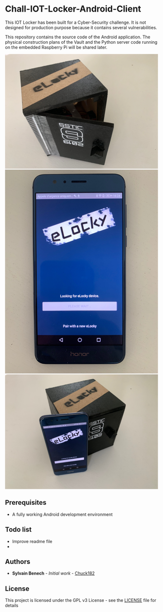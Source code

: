 # Chall-IOT-Locker-Android-Client

This IOT Locker has been built for a Cyber-Security challenge.
It is not designed for production purpose because it contains several vulnerabilities. 

This repository contains the source code of the Android application. 
The physical construction plans of the Vault and the Python server code running on the embedded Raspberry Pi will be shared later. 

![alt text](IOT_locker_01.JPG) 
![alt text](IOT_locker_02.JPG) 
![alt text](IOT_locker_03.JPG) 

## Prerequisites

* A fully working Android development environment

## Todo list

* Improve readme file 
* 

## Authors

* **Sylvain Benech** - *Initial work* - [Chuck182](https://github.com/Chuck182)

## License

This project is licensed under the GPL v3 License - see the [LICENSE](LICENSE) file for details
